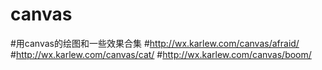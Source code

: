 # canvas
#用canvas的绘图和一些效果合集
#http://wx.karlew.com/canvas/afraid/
#http://wx.karlew.com/canvas/cat/
#http://wx.karlew.com/canvas/boom/
